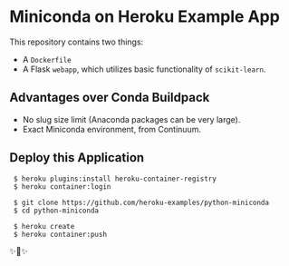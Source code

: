 # Miniconda on Heroku Example App

This repository contains two things:

- A `Dockerfile`
- A Flask `webapp`, which utilizes basic functionality of `scikit-learn`.

## Advantages over Conda Buildpack

- No slug size limit (Anaconda packages can be very large). 
- Exact Miniconda environment, from Continuum.

## Deploy this Application

     $ heroku plugins:install heroku-container-registry
     $ heroku container:login
     
     $ git clone https://github.com/heroku-examples/python-miniconda
     $ cd python-miniconda
     
     $ heroku create
     $ heroku container:push 

✨🍰✨
